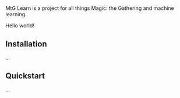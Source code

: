 #
MtG Learn is a project for all things Magic: the Gathering and machine learning.

Hello world!


## Installation

...


## Quickstart

...


